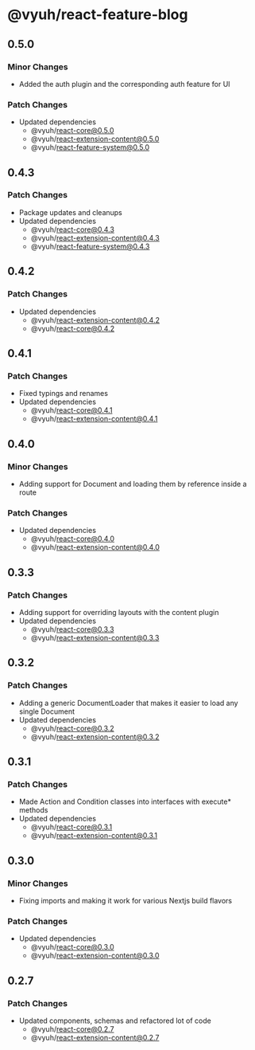 # @vyuh/react-feature-blog

## 0.5.0

### Minor Changes

- Added the auth plugin and the corresponding auth feature for UI

### Patch Changes

- Updated dependencies
  - @vyuh/react-core@0.5.0
  - @vyuh/react-extension-content@0.5.0
  - @vyuh/react-feature-system@0.5.0

## 0.4.3

### Patch Changes

- Package updates and cleanups
- Updated dependencies
  - @vyuh/react-core@0.4.3
  - @vyuh/react-extension-content@0.4.3
  - @vyuh/react-feature-system@0.4.3

## 0.4.2

### Patch Changes

- Updated dependencies
  - @vyuh/react-extension-content@0.4.2
  - @vyuh/react-core@0.4.2

## 0.4.1

### Patch Changes

- Fixed typings and renames
- Updated dependencies
  - @vyuh/react-core@0.4.1
  - @vyuh/react-extension-content@0.4.1

## 0.4.0

### Minor Changes

- Adding support for Document and loading them by reference inside a route

### Patch Changes

- Updated dependencies
  - @vyuh/react-core@0.4.0
  - @vyuh/react-extension-content@0.4.0

## 0.3.3

### Patch Changes

- Adding support for overriding layouts with the content plugin
- Updated dependencies
  - @vyuh/react-core@0.3.3
  - @vyuh/react-extension-content@0.3.3

## 0.3.2

### Patch Changes

- Adding a generic DocumentLoader that makes it easier to load any single
  Document
- Updated dependencies
  - @vyuh/react-core@0.3.2
  - @vyuh/react-extension-content@0.3.2

## 0.3.1

### Patch Changes

- Made Action and Condition classes into interfaces with execute\* methods
- Updated dependencies
  - @vyuh/react-core@0.3.1
  - @vyuh/react-extension-content@0.3.1

## 0.3.0

### Minor Changes

- Fixing imports and making it work for various Nextjs build flavors

### Patch Changes

- Updated dependencies
  - @vyuh/react-core@0.3.0
  - @vyuh/react-extension-content@0.3.0

## 0.2.7

### Patch Changes

- Updated components, schemas and refactored lot of code
  - @vyuh/react-core@0.2.7
  - @vyuh/react-extension-content@0.2.7
